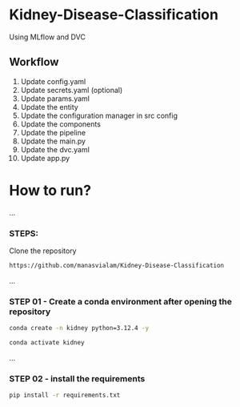 # Kidney-Disease-Classification
Using MLflow and DVC

## Workflow

1. Update config.yaml
2. Update secrets.yaml (optional)
3. Update params.yaml
4. Update the entity
5. Update the configuration manager in src config
6. Update the components
7. Update the pipeline
8. Update the main.py
9. Update the dvc.yaml
10. Update app.py

# How to run?
...
### STEPS:

Clone the repository

```bash
https://github.com/manasvialam/Kidney-Disease-Classification
```
...
### STEP 01 - Create a conda environment after opening the repository

```bash
conda create -n kidney python=3.12.4 -y
```

``` bash
conda activate kidney
```

...
### STEP 02 - install the requirements
```bash
pip install -r requirements.txt
```
